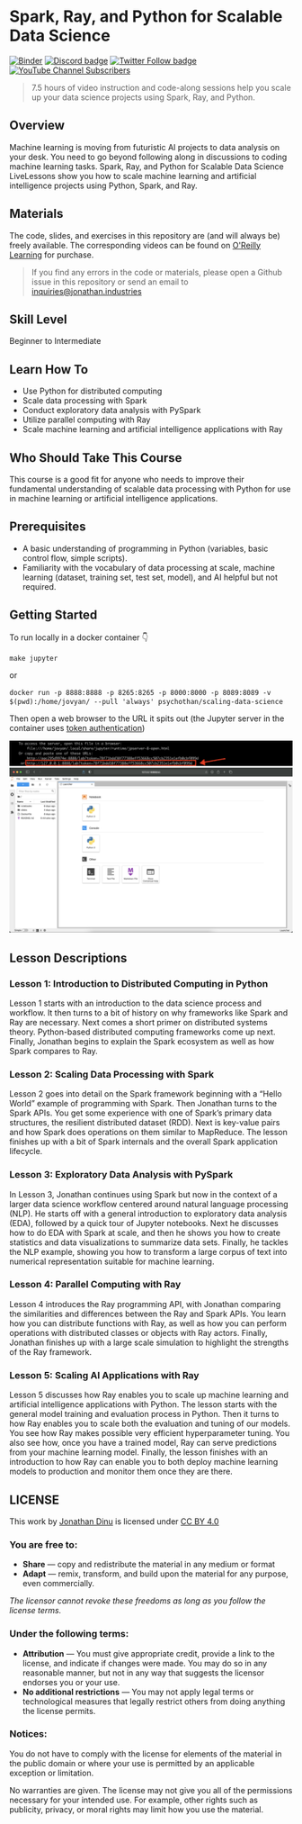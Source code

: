 # Spark, Ray, and Python for Scalable Data Science

[![Binder](https://mybinder.org/badge_logo.svg)](https://mybinder.org/v2/gh/jonathandinu/scaling-data-science/HEAD)
[![Discord badge](https://img.shields.io/discord/830547562385113149?style=flat-square&color=%235865F2)](https://discord.gg/nbyZ6EpUum)
[![Twitter Follow badge](https://img.shields.io/badge/twitter-@jonathandinu-1da1f2?style=flat-square&logo=twitter)](https://twitter.com/jonathandinu)
[![YouTube Channel Subscribers](https://img.shields.io/badge/youtube-subscribe-FF0000?logo=youtube&style=flat-square)](https://www.youtube.com/channel/UCi0Hd3U6xb4V0ApUhAIfu9Q)

> 7.5 hours of video instruction and code-along sessions help you scale up your data science projects using Spark, Ray, and Python.

## Overview

Machine learning is moving from futuristic AI projects to data analysis on your desk. You need to go beyond following along in discussions to coding machine learning tasks. Spark, Ray, and Python for Scalable Data Science LiveLessons show you how to scale machine learning and artificial intelligence projects using Python, Spark, and Ray.

## Materials

The code, slides, and exercises in this repository are (and will always be) freely available. The corresponding videos can be found on [O'Reilly Learning](https://learning.oreilly.com/videos/spark-ray-and/9780136805922/) for purchase.

> If you find any errors in the code or materials, please open a Github issue in this repository or send an email to inquiries@jonathan.industries

## Skill Level

Beginner to Intermediate

## Learn How To
* Use Python for distributed computing
* Scale data processing with Spark
* Conduct exploratory data analysis with PySpark
* Utilize parallel computing with Ray
* Scale machine learning and artificial intelligence applications with Ray

## Who Should Take This Course

This course is a good fit for anyone who needs to improve their fundamental understanding of scalable data processing with Python for use in machine learning or artificial intelligence applications.

## Prerequisites

* A basic understanding of programming in Python (variables, basic control flow, simple scripts).
* Familiarity with the vocabulary of data processing at scale, machine learning (dataset, training set, test set, model), and AI helpful but not required.

## Getting Started

To run locally in a docker container 👇

```
make jupyter
```

or 

```
docker run -p 8888:8888 -p 8265:8265 -p 8000:8000 -p 8089:8089 -v $(pwd):/home/jovyan/ --pull 'always' psychothan/scaling-data-science
```

Then open a web browser to the URL it spits out (the Jupyter server in the container uses [token authentication](https://jupyter-notebook.readthedocs.io/en/stable/security.html))

![notebook url](images/console.png)
![jupyter notebook](images/notebook.png)

## Lesson Descriptions

### Lesson 1: Introduction to Distributed Computing in Python

Lesson 1 starts with an introduction to the data science process and workflow. It then turns to a bit of history on why frameworks like Spark and Ray are necessary. Next comes a short primer on distributed systems theory. Python-based distributed computing frameworks come up next. Finally, Jonathan begins to explain the Spark ecosystem as well as how Spark compares to Ray.

### Lesson 2: Scaling Data Processing with Spark

Lesson 2 goes into detail on the Spark framework beginning with a “Hello World” example of programming with Spark. Then Jonathan turns to the Spark APIs. You get some experience with one of Spark’s primary data structures, the resilient distributed dataset (RDD). Next is key-value pairs and how Spark does operations on them similar to MapReduce. The lesson finishes up with a bit of Spark internals and the overall Spark application lifecycle.

### Lesson 3: Exploratory Data Analysis with PySpark

In Lesson 3, Jonathan continues using Spark but now in the context of a larger data science workflow centered around natural language processing (NLP). He starts off with a general introduction to exploratory data analysis (EDA), followed by a quick tour of Jupyter notebooks. Next he discusses how to do EDA with Spark at scale, and then he shows you how to create statistics and data visualizations to summarize data sets. Finally, he tackles the NLP example, showing you how to transform a large corpus of text into numerical representation suitable for machine learning.

### Lesson 4: Parallel Computing with Ray

Lesson 4 introduces the Ray programming API, with Jonathan comparing the similarities and differences between the Ray and Spark APIs. You learn how you can distribute functions with Ray, as well as how you can perform operations with distributed classes or objects with Ray actors. Finally, Jonathan finishes up with a large scale simulation to highlight the strengths of the Ray framework.

### Lesson 5: Scaling AI Applications with Ray

Lesson 5 discusses how Ray enables you to scale up machine learning and artificial intelligence applications with Python. The lesson starts with the general model training and evaluation process in Python. Then it turns to how Ray enables you to scale both the evaluation and tuning of our models. You see how Ray makes possible very efficient hyperparameter tuning. You also see how, once you have a trained model, Ray can serve predictions from your machine learning model. Finally, the lesson finishes with an introduction to how Ray can enable you to both deploy machine learning models to production and monitor them once they are there.

## LICENSE

<p xmlns:cc="http://creativecommons.org/ns#" >This work by <a rel="cc:attributionURL dct:creator" property="cc:attributionName" href="https://jonathanjonathanjonathan.com">Jonathan Dinu</a> is licensed under <a href="http://creativecommons.org/licenses/by/4.0/?ref=chooser-v1" target="_blank" rel="license noopener noreferrer" style="display:inline-block;">CC BY 4.0</a></p>

### You are free to:

* __Share__ — copy and redistribute the material in any medium or format
* __Adapt__ — remix, transform, and build upon the material
for any purpose, even commercially.

_The licensor cannot revoke these freedoms as long as you follow the license terms._

### Under the following terms:

* __Attribution__ — You must give appropriate credit, provide a link to the license, and indicate if changes were made. You may do so in any reasonable manner, but not in any way that suggests the licensor endorses you or your use.
* __No additional restrictions__ — You may not apply legal terms or technological measures that legally restrict others from doing anything the license permits.

### Notices:

You do not have to comply with the license for elements of the material in the public domain or where your use is permitted by an applicable exception or limitation.

No warranties are given. The license may not give you all of the permissions necessary for your intended use. For example, other rights such as publicity, privacy, or moral rights may limit how you use the material.

